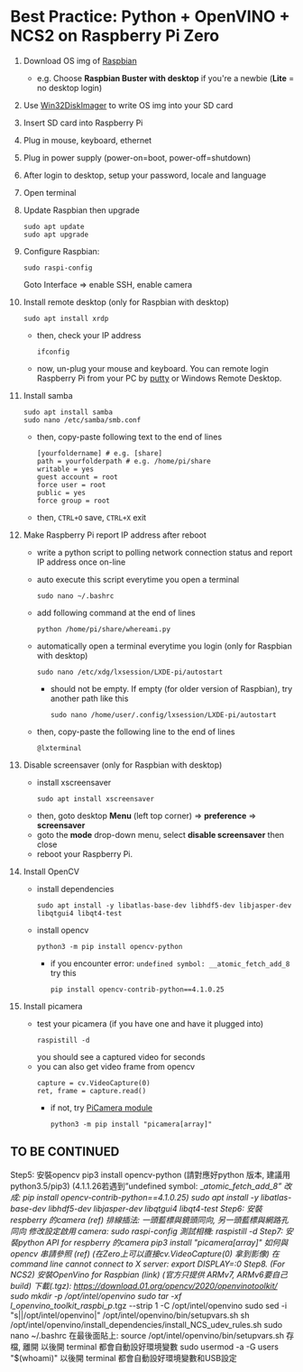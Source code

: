 # Best Practice: Python + OpenVINO + NCS2 on Raspberry Pi Zero
1. Download OS img of [Raspbian](https://www.raspberrypi.org/downloads/raspbian/)
   - e.g.   Choose **Raspbian Buster with desktop** if you're a newbie (**Lite** = no desktop login)
2. Use [Win32DiskImager](https://sourceforge.net/projects/win32diskimager/) to write OS img into your SD card
3. Insert SD card into Raspberry Pi
4. Plug in mouse, keyboard, ethernet
5. Plug in power supply (power-on=boot, power-off=shutdown)
6. After login to desktop, setup your password, locale and language
7. Open terminal
8. Update Raspbian then upgrade
	```
	sudo apt update
	sudo apt upgrade
	```
9. Configure Raspbian:
	```
	sudo raspi-config
	```
   Goto Interface => enable SSH, enable camera
10. Install remote desktop (only for Raspbian with desktop)
	```
	sudo apt install xrdp
	``` 
	- then, check your IP address
		```
		ifconfig
		```
	- now, un-plug your mouse and keyboard. You can remote login Raspberry Pi from your PC by [putty](https://www.putty.org/) or Windows Remote Desktop.
	
13. Install samba
	```
	sudo apt install samba
	sudo nano /etc/samba/smb.conf
	```
	- then, copy-paste following text to the end of lines
		```
		[yourfoldername] # e.g. [share]
		path = yourfolderpath # e.g. /home/pi/share
		writable = yes
		guest account = root
		force user = root
		public = yes
		force group = root
		```
	- then, ```CTRL+O``` save, ```CTRL+X``` exit
14. Make Raspberry Pi report IP address after reboot
	- write a python script to polling network connection status and report IP address once on-line
	- auto execute this script everytime you open a terminal
		```
		sudo nano ~/.bashrc
		```
	- add following command at the end of lines
		```
		python /home/pi/share/whereami.py
		```
	- automatically open a terminal everytime you login (only for Raspbian with desktop)
		```
		sudo nano /etc/xdg/lxsession/LXDE-pi/autostart
		```
		
		- should not be empty. If empty (for older version of Raspbian), try another path like this
			```
			sudo nano /home/user/.config/lxsession/LXDE-pi/autostart
			```
		
	- then, copy-paste the following line to the end of lines
		``` 
		@lxterminal
		```
15. Disable screensaver (only for Raspbian with desktop)
	- install xscreensaver
		```
		sudo apt install xscreensaver
		```
	- then, goto desktop **Menu** (left top corner) => **preference** => **screensaver**
	- goto the **mode** drop-down menu, select **disable screensaver** then close
	- reboot your Raspberry Pi.
16. Install OpenCV
	- install dependencies
		```
		sudo apt install -y libatlas-base-dev libhdf5-dev libjasper-dev libqtgui4 libqt4-test
		```
	- install opencv
		```
		python3 -m pip install opencv-python
		```
		- if you encounter error: ```undefined symbol: __atomic_fetch_add_8``` try this
			``` 
			pip install opencv-contrib-python==4.1.0.25
			```
17. Install picamera
	- test your picamera (if you have one and have it plugged into)
		```
		raspistill -d
		```
		you should see a captured video for seconds
	- you can also get video frame from opencv 
		```
		capture = cv.VideoCapture(0)
		ret, frame = capture.read()
		```
		- if not, try [PiCamera module](https://stackoverflow.com/questions/34026097/using-a-pi-camera-module-with-opencv-python)
			```
			python3 -m pip install "picamera[array]"
			```
			
## TO BE CONTINUED	
Step5: 安裝opencv
pip3 install opencv-python (請對應好python 版本, 建議用 python3.5/pip3)
(4.1.1.26若遇到”undefined symbol: __atomic_fetch_add_8” 改成: pip install opencv-contrib-python==4.1.0.25)
sudo apt install -y libatlas-base-dev libhdf5-dev libjasper-dev libqtgui4 libqt4-test
Step6: 安裝respberry 的camera (ref)
排線插法: 一頭藍標與鏡頭同向, 另一頭藍標與網路孔同向
修改設定啟用 camera: sudo raspi-config
測試相機: raspistill -d
Step7: 安裝python API for respberry 的camera
pip3 install "picamera[array]"
如何與 opencv 串請參照 (ref)
(在Zero上可以直接cv.VideoCapture(0) 拿到影像)
在 command line cannot connect to X server:
export DISPLAY=:0
Step8. (For NCS2) 安裝OpenVino for Raspbian (link)
(官方只提供 ARMv7, ARMv6要自己build)
下載(.tgz): https://download.01.org/opencv/2020/openvinotoolkit/	
sudo mkdir -p /opt/intel/openvino
sudo tar -xf l_openvino_toolkit_raspbi_p_<version>.tgz --strip 1 -C /opt/intel/openvino
sudo sed -i "s|<INSTALLDIR>|/opt/intel/openvino|" /opt/intel/openvino/bin/setupvars.sh
sh /opt/intel/openvino/install_dependencies/install_NCS_udev_rules.sh
sudo nano ~/.bashrc
在最後面貼上:
source /opt/intel/openvino/bin/setupvars.sh
存檔, 離開
以後開 terminal 都會自動設好環境變數
sudo usermod -a -G users "$(whoami)"
以後開 terminal 都會自動設好環境變數和USB設定

